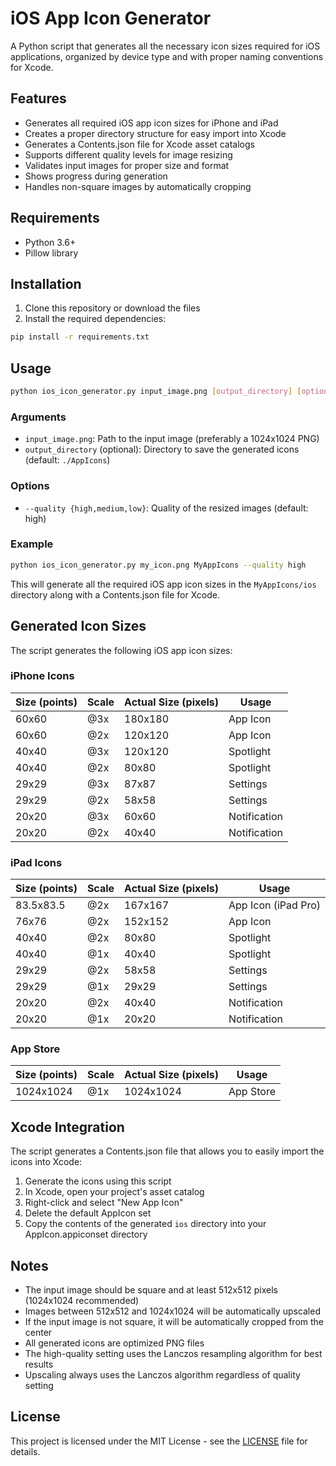 # iOS App Icon Generator

A Python script that generates all the necessary icon sizes required for iOS applications, organized by device type and with proper naming conventions for Xcode.

## Features

- Generates all required iOS app icon sizes for iPhone and iPad
- Creates a proper directory structure for easy import into Xcode
- Generates a Contents.json file for Xcode asset catalogs
- Supports different quality levels for image resizing
- Validates input images for proper size and format
- Shows progress during generation
- Handles non-square images by automatically cropping

## Requirements

- Python 3.6+
- Pillow library

## Installation

1. Clone this repository or download the files
2. Install the required dependencies:

```bash
pip install -r requirements.txt
```

## Usage

```bash
python ios_icon_generator.py input_image.png [output_directory] [options]
```

### Arguments

- `input_image.png`: Path to the input image (preferably a 1024x1024 PNG)
- `output_directory` (optional): Directory to save the generated icons (default: `./AppIcons`)

### Options

- `--quality {high,medium,low}`: Quality of the resized images (default: high)

### Example

```bash
python ios_icon_generator.py my_icon.png MyAppIcons --quality high
```

This will generate all the required iOS app icon sizes in the `MyAppIcons/ios` directory along with a Contents.json file for Xcode.

## Generated Icon Sizes

The script generates the following iOS app icon sizes:

### iPhone Icons

| Size (points) | Scale | Actual Size (pixels) | Usage |
|--------------|-------|----------------------|-------|
| 60x60 | @3x | 180x180 | App Icon |
| 60x60 | @2x | 120x120 | App Icon |
| 40x40 | @3x | 120x120 | Spotlight |
| 40x40 | @2x | 80x80 | Spotlight |
| 29x29 | @3x | 87x87 | Settings |
| 29x29 | @2x | 58x58 | Settings |
| 20x20 | @3x | 60x60 | Notification |
| 20x20 | @2x | 40x40 | Notification |

### iPad Icons

| Size (points) | Scale | Actual Size (pixels) | Usage |
|--------------|-------|----------------------|-------|
| 83.5x83.5 | @2x | 167x167 | App Icon (iPad Pro) |
| 76x76 | @2x | 152x152 | App Icon |
| 40x40 | @2x | 80x80 | Spotlight |
| 40x40 | @1x | 40x40 | Spotlight |
| 29x29 | @2x | 58x58 | Settings |
| 29x29 | @1x | 29x29 | Settings |
| 20x20 | @2x | 40x40 | Notification |
| 20x20 | @1x | 20x20 | Notification |

### App Store

| Size (points) | Scale | Actual Size (pixels) | Usage |
|--------------|-------|----------------------|-------|
| 1024x1024 | @1x | 1024x1024 | App Store |

## Xcode Integration

The script generates a Contents.json file that allows you to easily import the icons into Xcode:

1. Generate the icons using this script
2. In Xcode, open your project's asset catalog
3. Right-click and select "New App Icon"
4. Delete the default AppIcon set
5. Copy the contents of the generated `ios` directory into your AppIcon.appiconset directory

## Notes

- The input image should be square and at least 512x512 pixels (1024x1024 recommended)
- Images between 512x512 and 1024x1024 will be automatically upscaled
- If the input image is not square, it will be automatically cropped from the center
- All generated icons are optimized PNG files
- The high-quality setting uses the Lanczos resampling algorithm for best results
- Upscaling always uses the Lanczos algorithm regardless of quality setting

## License

This project is licensed under the MIT License - see the [LICENSE](LICENSE) file for details.
